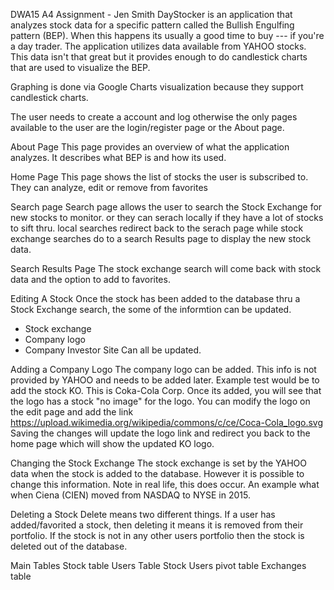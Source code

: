 DWA15 A4 Assignment - Jen Smith
DayStocker is an application that analyzes stock data for a specific pattern called the
Bullish Engulfing pattern (BEP).  When this happens its usually a good time to buy ---
if you're a day trader.
The application utilizes data available from YAHOO stocks.  This data isn't
that great but it provides enough to do candlestick charts that are used to
visualize the BEP.

Graphing is done via Google Charts visualization because they support candlestick charts.

The user needs to create a account and log otherwise the only pages available to the
user are the login/register page or the About page.

About Page
This page provides an overview of what the application analyzes.  It describes
what BEP is and how its used.

Home Page
This page shows the list of stocks the user is subscribed to.  They can analyze, edit
or remove from favorites

Search page
Search page allows the user to search the Stock Exchange for new stocks to monitor.
or they can serach locally if they have a lot of stocks to sift thru.
local searches redirect back to the serach page while stock exchange searches do
to a search Results page to display the new stock data.


Search Results Page
The stock exchange search will come back with stock data and the option to add to favorites.

Editing A Stock
Once the stock has been added to the database thru a Stock Exchange search, the
some of the informtion can be updated.  
- Stock exchange
- Company logo
- Company Investor Site
Can all be updated.

Adding a Company Logo
The company logo can be added.  This info is not provided by YAHOO and needs to
be added later.
Example test would be to add the stock KO.  This is Coka-Cola Corp.  Once its added,
you will see that the logo has a stock "no image" for the logo.  You can modify the
logo on the edit page and add the link
https://upload.wikimedia.org/wikipedia/commons/c/ce/Coca-Cola_logo.svg
Saving the changes will update the logo link and redirect you back to the
home page which will show the updated KO logo.

Changing the Stock Exchange
The stock exchange is set by the YAHOO data when the stock is added to the database.
However it is possible to change this information.  Note in real life, this does
occur.  An example what when Ciena (CIEN) moved from NASDAQ to NYSE in 2015.

Deleting a Stock
Delete means two different things.  If a user has added/favorited a stock, then
deleting it means it is removed from their portfolio.  If the stock is not in
any other users portfolio then the stock is deleted out of the database.

Main Tables
Stock table
Users Table
Stock Users pivot table
Exchanges table

